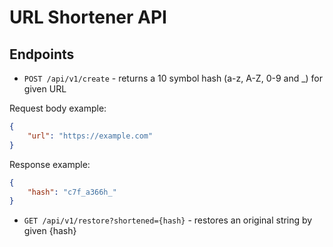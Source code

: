 # URL Shortener API

## Endpoints

* `POST /api/v1/create` - returns a 10 symbol hash (a-z, A-Z, 0-9 and \_) for given URL

Request body example:

```json
{
    "url": "https://example.com"
}
```

Response example:
```json
{
    "hash": "c7f_a366h_"
}
```

* `GET /api/v1/restore?shortened={hash}` - restores an original string by given {hash}